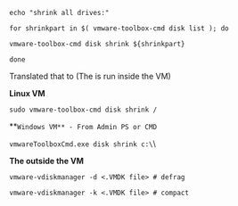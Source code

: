
  

`echo "shrink all drives:"`

`for shrinkpart in $( vmware-toolbox-cmd disk list ); do`

`vmware-toolbox-cmd disk shrink ${shrinkpart}`

`done`

Translated that to (The is run inside the VM)

**Linux VM**

`sudo vmware-toolbox-cmd disk shrink /`

**`Windows VM** - From Admin PS or CMD`

`vmwareToolboxCmd.exe disk shrink c:\`\

**The outside the VM**

`vmware-vdiskmanager -d <.VMDK file> # defrag`

`vmware-vdiskmanager -k <.VMDK file> # compact`
